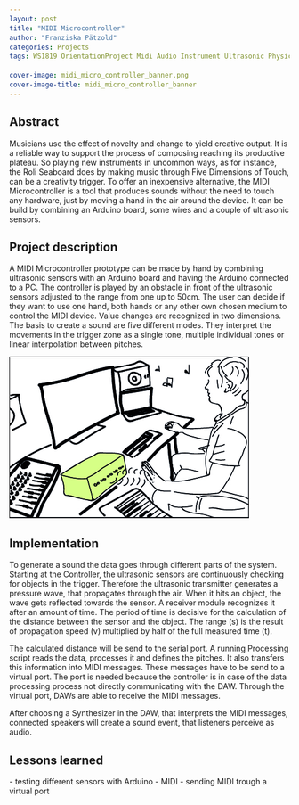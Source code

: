 ```yaml
---
layout: post
title: "MIDI Microcontroller"
author: "Franziska Pätzold"
categories: Projects
tags: WS1819 OrientationProject Midi Audio Instrument Ultrasonic PhysicalComputing

cover-image: midi_micro_controller_banner.png
cover-image-title: midi_micro_controller_banner
---
```


<h2> Abstract </h2>
Musicians use the effect of novelty and change to yield creative output. It is a reliable way to support the process of composing
reaching its productive plateau. So playing new instruments in uncommon ways, as for instance, the Roli Seaboard does by
making music through Five Dimensions of Touch, can be a creativity trigger. To offer an inexpensive alternative, the MIDI
Microcontroller is a tool that produces sounds without the need to touch any hardware, just by moving a hand in the air around
the device. It can be build by combining an Arduino board, some wires and a couple of ultrasonic sensors.

<h2> Project description </h2>
A MIDI Microcontroller prototype can be made by hand by combining ultrasonic sensors with an Arduino board and having the Arduino connected to a PC. The controller is played by an obstacle in front of the ultrasonic sensors adjusted to the range from one up to 50cm. The user can decide if they want to use one hand, both hands or any other own chosen medium to control the MIDI device. Value changes are recognized in two dimensions. The basis to create a sound are five different modes. They interpret the movements in the trigger zone as a single tone, multiple individual tones or linear interpolation between pitches. 

![usecase](sketch.jpg)


<h2> Implementation </h2>
To generate a sound the data goes through different parts of the system. Starting at the Controller, the ultrasonic sensors are continuously checking for objects in the trigger. Therefore the ultrasonic transmitter generates a pressure wave, that propagates through the air. When it hits an object, the wave gets reflected towards the sensor. A receiver module recognizes it after an amount of time. The period of time is decisive for the calculation of the distance between the sensor and the object. The range (s) is the result of propagation speed (v) multiplied by half of the full measured time (t).
	
The calculated distance will be send to the serial port. A running Processing script reads the data, processes it and defines the pitches. It also transfers this information into MIDI messages. These messages have to be send to a virtual port. The port is needed because the controller is in case of the data processing process not directly communicating with the DAW. Through the virtual port, DAWs are able to receive the MIDI messages. 
	
After choosing a Synthesizer in the DAW, that interprets the MIDI messages, connected speakers will create a sound event, that listeners perceive as audio.

<h2> Lessons learned </h2>
- testing different sensors with Arduino
- MIDI
- sending MIDI trough a virtual port